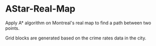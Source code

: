 # AStar-Real-Map
Apply A* algorithm on Montreal's real map to find a path between two points. 

Grid blocks are generated based on the crime rates data in the city.
